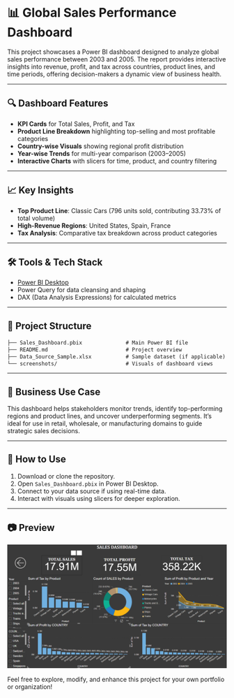 # 📊 Global Sales Performance Dashboard

This project showcases a Power BI dashboard designed to analyze global sales performance between 2003 and 2005. The report provides interactive insights into revenue, profit, and tax across countries, product lines, and time periods, offering decision-makers a dynamic view of business health.

---

## 🔍 Dashboard Features

- **KPI Cards** for Total Sales, Profit, and Tax
- **Product Line Breakdown** highlighting top-selling and most profitable categories
- **Country-wise Visuals** showing regional profit distribution
- **Year-wise Trends** for multi-year comparison (2003–2005)
- **Interactive Charts** with slicers for time, product, and country filtering

---

## 📈 Key Insights

- **Top Product Line**: Classic Cars (796 units sold, contributing 33.73% of total volume)
- **High-Revenue Regions**: United States, Spain, France
- **Tax Analysis**: Comparative tax breakdown across product categories

---

## 🛠️ Tools & Tech Stack

- [Power BI Desktop](https://powerbi.microsoft.com/)
- Power Query for data cleansing and shaping
- DAX (Data Analysis Expressions) for calculated metrics

---

## 📁 Project Structure

```
├── Sales_Dashboard.pbix              # Main Power BI file
├── README.md                         # Project overview
├── Data_Source_Sample.xlsx           # Sample dataset (if applicable)
└── screenshots/                      # Visuals of dashboard views
```

---

## 🧠 Business Use Case

This dashboard helps stakeholders monitor trends, identify top-performing regions and product lines, and uncover underperforming segments. It’s ideal for use in retail, wholesale, or manufacturing domains to guide strategic sales decisions.

---

## 📌 How to Use

1. Download or clone the repository.
2. Open `Sales_Dashboard.pbix` in Power BI Desktop.
3. Connect to your data source if using real-time data.
4. Interact with visuals using slicers for deeper exploration.

---

## 📷 Preview

![Dashboard Preview](https://github.com/MuthuBharathi29/Sales-Dashboard/blob/main/Sales_Dashboard.png)

Feel free to explore, modify, and enhance this project for your own portfolio or organization!
